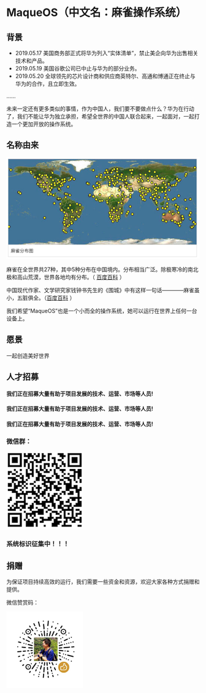 # MaqueOS（中文名：麻雀操作系统）

## 背景
* 2019.05.17  美国商务部正式将华为列入“实体清单”，禁止美企向华为出售相关技术和产品。
* 2019.05.19  美国谷歌公司已中止与华为的部分业务。 
* 2019.05.20  全球领先的芯片设计商和供应商英特尔、高通和博通正在终止与华为的合作，且立即生效。

……

未来一定还有更多类似的事情，作为中国人，我们要不要做点什么？华为在行动了，我们不能让华为独立承担，希望全世界的中国人联合起来，一起面对，一起打造一个更加开放的操作系统。

## 名称由来
![麻雀分布](https://raw.githubusercontent.com/maqueos/maqueos/master/res/map.jpg)

麻雀在全世界共27种，其中5种分布在中国境内。分布相当广泛。除极寒冷的南北极和高山荒漠，世界各地均有分布。（ [百度百科](https://baike.baidu.com/item/%E9%BA%BB%E9%9B%80/9557033) ）

中国现代作家、文学研究家钱钟书先生的《围城》中有这样一句话————麻雀虽小，五脏俱全。（[百度百科](https://baike.baidu.com/item/麻雀虽小，五脏俱全/4519522) ）

我们希望“MaqueOS”也是一个小而全的操作系统，她可以运行在世界上任何一台设备上。

## 愿景
一起创造美好世界

## 人才招募
#### 我们正在招募大量有助于项目发展的技术、运营、市场等人员!

#### 我们正在招募大量有助于项目发展的技术、运营、市场等人员!

#### 我们正在招募大量有助于项目发展的技术、运营、市场等人员!

### 微信群：
![微信群](https://raw.githubusercontent.com/maqueos/maqueos/master/res/qun.png)

### 系统标识征集中！！！

## 捐赠
为保证项目持续高效的运行，我们需要一些资金和资源，欢迎大家各种方式捐赠和提供。

微信赞赏码：

![赞赏码](https://raw.githubusercontent.com/maqueos/maqueos/master/res/zan.png)
